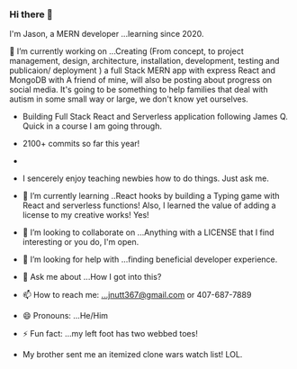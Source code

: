### Hi there 👋
I'm Jason, a MERN developer ...learning since 2020.

🔭 I’m currently working on ...Creating (From concept, to project management, design, architecture, installation, development, testing and publicaion/ deployment ) a full Stack MERN app with express React and MongoDB with A friend of mine, will also be posting about progress on social media. It's going to be something to help families that deal with autism in some small way or large, we don't know yet ourselves.

- Building Full Stack React and Serverless application following James Q. Quick in a course I am going through.
- 2100+ commits so far this year!
- 

- I sencerely enjoy teaching newbies how to do things. Just ask me.          
- 🌱 I’m currently learning ..React hooks by building a Typing game with React and serverless functions! Also, I learned the value of adding a license to my creative works! Yes!
- 👯 I’m looking to collaborate on ...Anything with a LICENSE that I find interesting or you do, I'm open.
- 🤔 I’m looking for help with ...finding beneficial developer experience.
- 💬 Ask me about ...How I got into this?
- 📫 How to reach me: ...jnutt367@gmail.com or 407-687-7889
- 😄 Pronouns: ...He/Him
- ⚡ Fun fact: ...my left foot has two webbed toes!
- My brother sent me an itemized clone wars watch list! LOL.

<!--
**jnutt367/jnutt367** is a ✨ _special_ ✨ repository because its `README.md` (this file) appears on your GitHub profile.

Here are some ideas to get you started:

- 
-->
